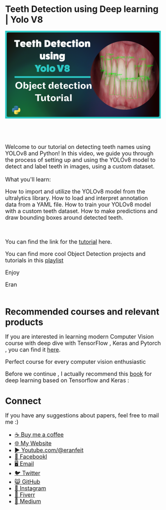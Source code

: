 # Teeth Detection using Deep learning | Yolo V8
<p align="center">
  <img width="800" src="Teeth  Detection using Yolo V8.png" "image">
</p>

##
<br/><br/> 

<font size= "4" >
Welcome to our tutorial on detecting teeth names using YOLOv8 and Python! 
In this video, we guide you through the process of setting up and using the YOLOv8 model to detect and label teeth in images, using a custom dataset.
<br/><br/> 
What you'll learn:

How to import and utilize the YOLOv8 model from the ultralytics library.
How to load and interpret annotation data from a YAML file.
How to train your YOLOv8 model with a custom teeth dataset.
How to make predictions and draw bounding boxes around detected teeth.

<br/>

You can find the link for the [tutorial](https://youtu.be/mfv1ps-tHDk) here. 

You can find more cool Object Detection projects and tutorials in this  [playlist](https://www.youtube.com/playlist?list=PLdkryDe59y4bXa-1wOEAF4KljIMamhWd0)


Enjoy

Eran
<br/><br/> 

</font>

# Recommended courses and relevant products 
<font size= "4" >

If you are interested in learning modern Computer Vision course with deep dive with TensorFlow , Keras and Pytorch , you can find it [here](http://bit.ly/3HeDy1V).

Perfect course for every computer vision enthusiastic

Before we continue , I actually recommend this [book](https://amzn.to/3STWZ2N) for deep learning based on Tensorflow and Keras : 



</font>

# Connect

<font size= "4" >
If you have any suggestions about papers, feel free to mail me :)

- [☕ Buy me a coffee](https://ko-fi.com/eranfeit)
- [🌐 My Website](https://eranfeit.net)
- [▶️ Youtube.com/@eranfeit](https://www.youtube.com/channel/UCTiWJJhaH6BviSWKLJUM9sg)
- [🐙 Facebookl](https://www.facebook.com/groups/3080601358933585)
- [🖥️ Email](mailto:feitgemel@gmail.com)
- [🐦 Twitter](https://twitter.com/eran_feit )
- [😸 GitHub](https://github.com/feitgemel)
- [📸 Instagram](https://www.instagram.com/eran_feit/)
- [🤝 Fiverr ](https://www.fiverr.com/s/mB3Pbb)
- [📝 Medium ](https://medium.com/@feitgemel)


</font>


